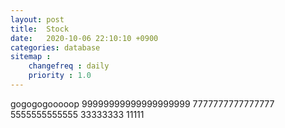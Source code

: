 ```yaml
---
layout: post
title:  Stock
date:   2020-10-06 22:10:10 +0900
categories: database
sitemap :
    changefreq : daily
    priority : 1.0
---
```




gogogogooooop
99999999999999999999
7777777777777777
5555555555555
33333333
11111